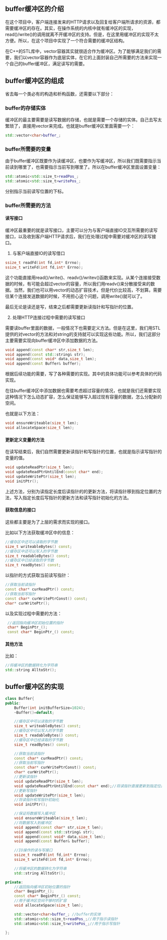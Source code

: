 ## buffer缓冲区的介绍

在这个项目中，客户端连接发来的HTTP请求以及回复给客户端所请求的资源，都需要缓冲区的存在。其实，在操作系统的内核中就有缓冲区的实现，read()/write()的调用就离不开缓冲区的支持。但是，在这里用缓冲区的实现不太方便。所以，在这个项目中实现了一个符合需要的缓冲区结构。

在C++的STL库中，vector容器其实就很适合作为缓冲区。为了能够满足我们的需要，我们以vector容器作为底层实体，在它的上面封装自己所需要的方法来实现一个自己的buffer缓冲区，满足读写的需要。

## buffer缓冲区的组成

省去每一个类必有的构造和析构函数，还需要以下部分：

### buffer的存储实体

缓冲区的最主要需要是读写数据的存储，也就是需要一个存储的实体。自己去写太繁琐了，直接用vector来完成。也就是buffer缓冲区里面需要一个：

```cpp
std::vector<char>buffer_;
```

### buffer所需要的变量

由于buffer缓冲区既要作为读缓冲区，也要作为写缓冲区，所以我们既需要指示当前读到哪里了，也需要指示当前写到哪里了。所以在buffer缓冲区里面设置变量：

```cpp
std::atomic<std::size_t>readPos_;
std::atomic<std::size_t>writePos_;
```

分别指示当前读写位置的下标。

### buffer所需要的方法

#### 读写接口

缓冲区最重要的就是读写接口，主要可以分为与客户端直接IO交互所需要的读写接口，以及收到客户端HTTP请求后，我们在处理过程中需要对缓冲区的读写接口。

1.  与客户端直接IO的读写借口

```cpp
ssize_t readFd(int fd,int* Errno);
ssize_t writeFd(int fd,int* Errno);
```

这个功能直接用read()/write()、readv()/writev()函数来实现。从某个连接接受数据的时候，有可能会超过vector的容量，所以我们用readv()来分散接受来的数据。当然，我们也可以用vector的动态扩容技术，但是代价比较高，不划算。需要往某个连接发送数据的时候，不用担心这个问题，调用write()就可以了。

最后无论是读还是写，结束之后都需要更新读指针和写指针的位置。

2.  处理HTTP连接过程中需要的读写接口

需要读buffer里面的数据，一般情况下也需要定义方法。但是在这里，我们用STL提供的对vector的方法和对string的支持就可以实现这些功能。所以，我们这部分主要需要实现向buffer缓冲区中添加数据的方法。

```cpp
void append(const char* str,size_t len);
void append(const std::string& str);
void append(const void* data,size_t len);
void append(const Buffer& buffer);
```

根据后续功能的需要，写了各种需要的实现。其中的具体功能可以参考具体的代码实现。

在往buffer缓冲区中添加数据也需要考虑超过容量的情况，也就是我们还需要实现这种情况下怎么动态扩容，怎么保证能够写入超过现有容量的数据，怎么分配新的空间。

也就是以下方法：

```cpp
void ensureWriteable(size_t len);
void allocateSpace(size_t len);
```

#### 更新定义变量的方法

在读写结束后，我们自然需要更新读指针和写指针的位置，也就是指示读写指针的变量的值。

```cpp
void updateReadPtr(size_t len);
void updateReadPtrUntilEnd(const char* end);
void updateWritePtr(size_t len);
void initPtr();
```

上述方法，分别为读指定长度后读指针的的更新方法，将读指针移到指定位置的方法，写入指定长度后写指针的更新方法和读写指针初始化的方法。

#### 获取信息的接口

这些都主要是为了上层的需求而实现的接口。

比如以下方法获取缓冲区中的信息：

```cpp
//缓存区中还可以读取的字节数
size_t writeableBytes() const;
//缓存区中还可以写入的字节数
size_t readableBytes() const;
//缓存区中已经读取的字节数
size_t readBytes() const;
```

以指针的方式获取当前读写指针：

```cpp
//获取当前读指针
const char* curReadPtr() const;
//获取当前写指针
const char* curWritePtrConst() const;
char* curWritePtr();
```

以及实现过程中需要的方法：

```cpp
 //返回指向缓冲区初始位置的指针
 char* BeginPtr_();
 const char* BeginPtr_() const;
```

#### 其他方法

比如：

```cpp
//将缓冲区的数据转化为字符串
std::string AlltoStr();
```

## buffer缓冲区的实现

```cpp
class Buffer{
public:
    Buffer(int initBufferSize=1024);
    ~Buffer()=default;

    //缓存区中可以读取的字节数
    size_t writeableBytes() const;
    //缓存区中可以写入的字节数
    size_t readableBytes() const;
    //缓存区中已经读取的字节数
    size_t readBytes() const;

    //获取当前读指针
    const char* curReadPtr() const;
    //获取当前写指针
    const char* curWritePtrConst() const;
    char* curWritePtr();
    //更新读指针
    void updateReadPtr(size_t len);
    void updateReadPtrUntilEnd(const char* end);//将读指针直接更新到指定位置
    //更新写指针
    void updateWritePtr(size_t len);
    //将读指针和写指针初始化
    void initPtr();

    //保证将数据写入缓冲区
    void ensureWriteable(size_t len);
    //将数据写入到缓冲区
    void append(const char* str,size_t len);
    void append(const std::string& str);
    void append(const void* data,size_t len);
    void append(const Buffer& buffer);

    //IO操作的读与写接口
    ssize_t readFd(int fd,int* Errno);
    ssize_t writeFd(int fd,int* Errno);

    //将缓冲区的数据转化为字符串
    std::string AlltoStr();

private:
    //返回指向缓冲区初始位置的指针
    char* BeginPtr_();
    const char* BeginPtr_() const;
    //用于缓冲区空间不够时的扩容
    void allocateSpace(size_t len);

    std::vector<char>buffer_; //buffer的实体
    std::atomic<std::size_t>readPos_;//用于指示读指针
    std::atomic<std::size_t>writePos_;//用于指示写指针

};
```